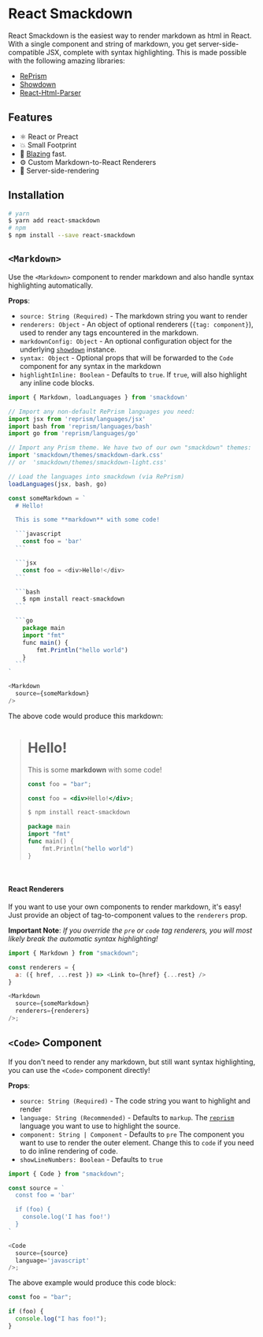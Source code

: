 # React Smackdown

React Smackdown is the easiest way to render markdown as html in React. With a single component and string of markdown, you get server-side-compatible JSX, complete with syntax highlighting. This is made possible with the following amazing libraries:

* [RePrism](https://github.com/tannerlinsley/reprism)
* [Showdown](https://github.com/showdownjs/showdown)
* [React-Html-Parser](https://github.com/wrakky/react-html-parser)

## Features

* ⚛️ React or Preact
* 💥 Small Footprint
* 🚀 [Blazing](https://twitter.com/acdlite/status/974390255393505280) fast.
* ⚙️ Custom Markdown-to-React Renderers
* 🥇 Server-side-rendering

## Installation

```bash
# yarn
$ yarn add react-smackdown
# npm
$ npm install --save react-smackdown
```

## `<Markdown>`

Use the `<Markdown>` component to render markdown and also handle syntax highlighting automatically.

**Props**:

* `source: String (Required)` - The markdown string you want to render
* `renderers: Object` - An object of optional renderers (`{tag: component}`), used to render any tags encountered in the markdown.
* `markdownConfig: Object` - An optional configuration object for the underlying [`showdown`](https://github.com/showdownjs/showdown) instance.
* `syntax: Object` - Optional props that will be forwarded to the `Code` component for any syntax in the markdown
* `highlightInline: Boolean` - Defaults to `true`. If `true`, will also highlight any inline code blocks.

````javascript
import { Markdown, loadLanguages } from 'smackdown'

// Import any non-default RePrism languages you need:
import jsx from 'reprism/languages/jsx'
import bash from 'reprism/languages/bash'
import go from 'reprism/languages/go'

// Import any Prism theme. We have two of our own "smackdown" themes:
import 'smackdown/themes/smackdown-dark.css'
// or  'smackdown/themes/smackdown-light.css'

// Load the languages into smackdown (via RePrism)
loadLanguages(jsx, bash, go)

const someMarkdown = `
  # Hello!

  This is some **markdown** with some code!

  ```javascript
    const foo = 'bar'
  ```

  ```jsx
    const foo = <div>Hello!</div>
  ```

  ```bash
    $ npm install react-smackdown
  ```

  ```go
    package main
    import "fmt"
    func main() {
        fmt.Println("hello world")
    }
  ```
`

<Markdown
  source={someMarkdown}
/>
````

The above code would produce this markdown:

> # Hello!
>
> This is some **markdown** with some code!
>
> ```javascript
> const foo = "bar";
> ```
>
> ```jsx
> const foo = <div>Hello!</div>;
> ```
>
> ```bash
> $ npm install react-smackdown
> ```
>
> ```go
> package main
> import "fmt"
> func main() {
>     fmt.Println("hello world")
> }
> ```

<br />

#### React Renderers

If you want to use your own components to render markdown, it's easy! Just provide an object of tag-to-component values to the `renderers` prop.

**Important Note**: _If you override the `pre` or `code` tag renderers, you will most likely break the automatic syntax highlighting!_

```javascript
import { Markdown } from "smackdown";

const renderers = {
  a: ({ href, ...rest }) => <Link to={href} {...rest} />
}

<Markdown
  source={someMarkdown}
  renderers={renderers}
/>;
```

## `<Code>` Component

If you don't need to render any markdown, but still want syntax highlighting, you can use the `<Code>` component directly!

**Props**:

* `source: String (Required)` - The code string you want to highlight and render
* `language: String (Recommended)` - Defaults to `markup`. The [`reprism`](https://github.com/tannerlinsley/reprism) language you want to use to highlight the source.
* `component: String | Component` - Defaults to `pre` The component you want to use to render the outer element. Change this to `code` if you need to do inline rendering of code.
* `showLineNumbers: Boolean` - Defaults to `true`

```javascript
import { Code } from "smackdown";

const source = `
  const foo = 'bar'

  if (foo) {
    console.log('I has foo!')
  }
`

<Code
  source={source}
  language='javascript'
/>;
```

The above example would produce this code block:

```javascript
const foo = "bar";

if (foo) {
  console.log("I has foo!");
}
```

<br />
